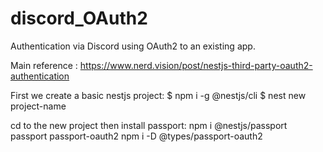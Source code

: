 # discord_OAuth2
Authentication via Discord using OAuth2 to an existing app.

Main reference :
https://www.nerd.vision/post/nestjs-third-party-oauth2-authentication

First we create a basic nestjs project:
$ npm i -g @nestjs/cli
$ nest new project-name

cd to the new project then install passport:
npm i @nestjs/passport passport passport-oauth2
npm i -D @types/passport-oauth2


